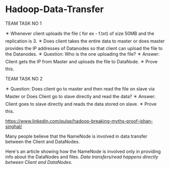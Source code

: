 # Hadoop-Data-Transfer

TEAM TASK NO 1 

✴️ Whenever client uploads the file ( for ex - f.txt) of size 50MB and the replication is 3.
✴️ Does client takes the entire data to master or does master provides the IP addresses of Datanodes so that client can upload the file to the Datanodes.
✴️ Question: Who is the one uploading the file?
✴️ Answer: Client gets the IP from Master and uploads the file to DataNode.
✴️ Prove this.

 TEAM TASK NO 2

✴️ Question: Does client go to master and then read the file on slave via Master or Does Client go to slave directly and read the data?
✴️ Answer: Client goes to slave directly and reads the data stored on slave.
✴️ Prove this.


https://www.linkedin.com/pulse/hadoop-breaking-myths-proof-ishan-singhal/

Many people believe that the NameNode is involved in data transfer between the Client and DataNodes.

Here's an article showing how the NameNode is involved only in providing info about the DataNodes and files. *Data transfers/read happens directly between Client and DataNodes*.
